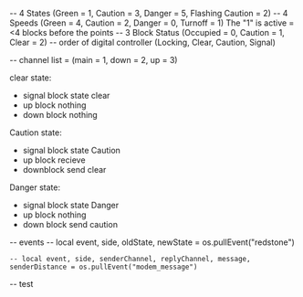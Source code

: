 -- 4 States (Green = 1, Caution = 3, Danger = 5, Flashing Caution = 2)
-- 4 Speeds (Green = 4, Caution = 2, Danger = 0, Turnoff = 1)    The "1" is active =<4 blocks before the points
-- 3 Block Status (Occupied = 0, Caution = 1, Clear = 2)
-- order of digital controller (Locking, Clear, Caution, Signal)


-- channel list = (main = 1, down = 2, up = 3)


clear state:
- signal block state clear
- up block nothing
- down block nothing

Caution state:
- signal block state Caution
- up block recieve
- downblock send clear

Danger state:
- signal block state Danger
- up block nothing
- down block send caution

-- events
    -- local event, side, oldState, newState = os.pullEvent("redstone")

    -- local event, side, senderChannel, replyChannel, message, senderDistance = os.pullEvent("modem_message")


-- test